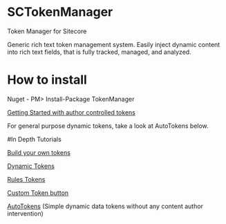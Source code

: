 # SCTokenManager
Token Manager for Sitecore


Generic rich text token management system.  Easily inject dynamic content into rich text fields, that is fully tracked, managed, and analyzed.

# How to install
Nuget - PM> Install-Package TokenManager

[Getting Started with author controlled tokens](https://jeffdarchuk.wordpress.com/2016/08/21/getting-started-with-token-manager/)

For general purpose dynamic tokens, take a look at AutoTokens below.

#In Depth Tutorials

[Build your own tokens](https://jeffdarchuk.wordpress.com/2016/08/21/creating-custom-tokens-with-token-manager/)

[Dynamic Tokens](https://jeffdarchuk.wordpress.com/2016/01/11/tokenmanager-dynamic-tokens/)

[Rules Tokens](https://jeffdarchuk.wordpress.com/2015/10/27/tokenmanager-rules-token/)

[Custom Token button](https://jeffdarchuk.com/2016/11/21/token-manager-custom-token-button/)

[AutoTokens](https://jeffdarchuk.com/2016/11/21/token-manager-autotoken/) (Simple dynamic data tokens without any content author intervention)
